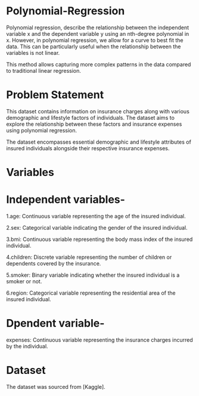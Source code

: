 # Polynomial-Regression
Polynomial regression, describe the relationship between the independent variable x and the dependent variable y using an nth-degree polynomial in x. However, in polynomial regression, we allow for a curve to best fit the data. This can be particularly useful when the relationship between the variables is not linear.

This method allows capturing more complex patterns in the data compared to traditional linear regression.

# Problem Statement
This dataset contains information on insurance charges along with various demographic and lifestyle factors of individuals. The dataset aims to explore the relationship between these factors and insurance expenses using polynomial regression.

The dataset encompasses essential demographic and lifestyle attributes of insured individuals alongside their respective insurance expenses.

# Variables
# Independent variables-

1.age: Continuous variable representing the age of the insured individual.

2.sex: Categorical variable indicating the gender of the insured individual.

3.bmi: Continuous variable representing the body mass index of the insured individual.

4.children: Discrete variable representing the number of children or dependents covered by the insurance.

5.smoker: Binary variable indicating whether the insured individual is a smoker or not.

6.region: Categorical variable representing the residential area of the insured individual.

# Dpendent variable-

expenses: Continuous variable representing the insurance charges incurred by the individual.

# Dataset
The dataset was sourced from [Kaggle].


